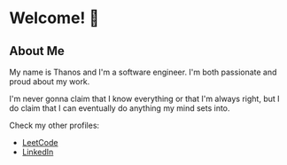 # Welcome! 👋

## About Me
My name is Thanos and I'm a software engineer. I'm both passionate and proud about my work.

I'm never gonna claim that I know everything or that I'm always right, but I do claim that I can eventually do anything my mind sets into.


Check my other profiles:
- [LeetCode](https://leetcode.com/popbee/)
- [LinkedIn](https://www.linkedin.com/in/thanosades/)
